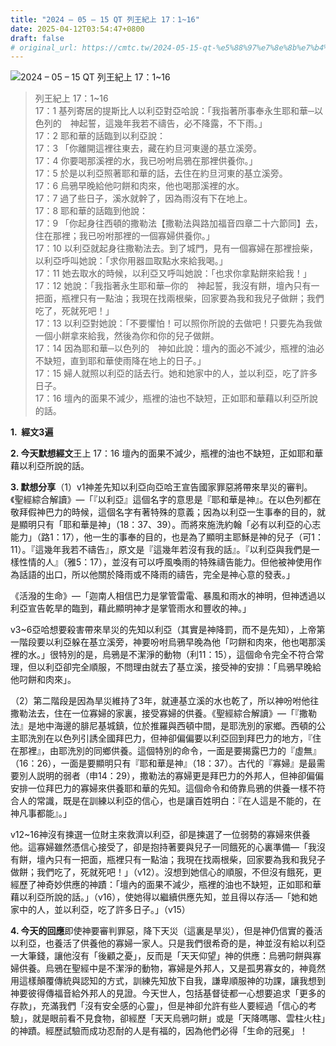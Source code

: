 ```yaml
---
title: "2024 – 05 – 15 QT 列王紀上 17：1~16"
date: 2025-04-12T03:54:47+0800
draft: false
# original_url: https://cmtc.tw/2024-05-15-qt-%e5%88%97%e7%8e%8b%e7%b4%80%e4%b8%8a-17%ef%bc%9a116
---
```


![2024 – 05 – 15 QT 列王紀上 17：1\~16](/images/qt.jpg  "2024 – 05 – 15 QT 列王紀上 17：1\~16")

> 列王紀上 17：1\~16  
> 17：1 基列寄居的提斯比人以利亞對亞哈說：「我指著所事奉永生耶和華─以色列的　神起誓，這幾年我若不禱告，必不降露，不下雨。」  
> 17：2 耶和華的話臨到以利亞說：  
> 17：3 「你離開這裡往東去，藏在約旦河東邊的基立溪旁。  
> 17：4 你要喝那溪裡的水，我已吩咐烏鴉在那裡供養你。」  
> 17：5 於是以利亞照著耶和華的話，去住在約旦河東的基立溪旁。  
> 17：6 烏鴉早晚給他叼餅和肉來，他也喝那溪裡的水。  
> 17：7 過了些日子，溪水就幹了，因為雨沒有下在地上。  
> 17：8 耶和華的話臨到他說：  
> 17：9 「你起身往西頓的撒勒法【撒勒法與路加福音四章二十六節同】去，住在那裡；我已吩咐那裡的一個寡婦供養你。」  
> 17：10 以利亞就起身往撒勒法去。到了城門，見有一個寡婦在那裡撿柴，以利亞呼叫她說：「求你用器皿取點水來給我喝。」  
> 17：11 她去取水的時候，以利亞又呼叫她說：「也求你拿點餅來給我！」  
> 17：12 她說：「我指著永生耶和華─你的　神起誓，我沒有餅，壇內只有一把面，瓶裡只有一點油；我現在找兩根柴，回家要為我和我兒子做餅；我們吃了，死就死吧！」  
> 17：13 以利亞對她說：「不要懼怕！可以照你所說的去做吧！只要先為我做一個小餅拿來給我，然後為你和你的兒子做餅。  
> 17：14 因為耶和華─以色列的　神如此說：壇內的面必不減少，瓶裡的油必不缺短，直到耶和華使雨降在地上的日子。」  
> 17：15 婦人就照以利亞的話去行。她和她家中的人，並以利亞，吃了許多日子。  
> 17：16 壇內的面果不減少，瓶裡的油也不缺短，正如耶和華藉以利亞所說的話。

**1.  經文3遍**

**2. 今天默想經文**王上 17：16 壇內的面果不減少，瓶裡的油也不缺短，正如耶和華藉以利亞所說的話。

**3. 默想分享**（1）v1神差先知以利亞向亞哈王宣告國家罪惡將帶來旱災的審判。《聖經綜合解讀》—「『以利亞』這個名字的意思是『耶和華是神』。在以色列都在敬拜假神巴力的時候，這個名字有著特殊的意義；因為以利亞一生事奉的目的，就是顯明只有「耶和華是神」（18：37、39）。而將來施洗約翰「必有以利亞的心志能力」（路1：17），他一生的事奉的目的，也是為了顯明主耶穌是神的兒子（可1：11）。『這幾年我若不禱告』，原文是『這幾年若沒有我的話』。『以利亞與我們是一樣性情的人』（雅5：17），並沒有可以呼風喚雨的特殊禱告能力。但他被神使用作為話語的出口，所以他關於降雨或不降雨的禱告，完全是神心意的發表。」

《活潑的生命》—「迦南人相信巴力是掌管雷電、暴風和雨水的神明，但神透過以利亞宣告乾旱的臨到，藉此顯明神才是掌管雨水和豐收的神。」

v3\~6亞哈想要殺害帶來旱災的先知以利亞（其實是神降罰，而不是先知），上帝第一階段要以利亞躲在基立溪旁，神要吩咐烏鴉早晚為他「叼餅和肉來，他也喝那溪裡的水。」很特別的是，烏鴉是不潔淨的動物（利11：15），這個命令完全不符合常理，但以利亞卻完全順服，不問理由就去了基立溪，接受神的安排：「烏鴉早晚給他叼餅和肉來」。

（2）第二階段是因為旱災維持了3年，就連基立溪的水也乾了，所以神吩咐他往撒勒法去，住在一位寡婦的家裏，接受寡婦的供養。《聖經綜合解讀》—「『撒勒法』是地中海邊的腓尼基城鎮，位於推羅與西頓中間，是耶洗別的家鄉。西頓的公主耶洗別在以色列引誘全國拜巴力，但神卻偏偏要以利亞回到拜巴力的地方，『住在那裡』，由耶洗別的同鄉供養。這個特別的命令，一面是要揭露巴力的『虛無』（16：26），一面是要顯明只有『耶和華是神』（18：37）。古代的『寡婦』是最需要別人説明的弱者（申14：29），撒勒法的寡婦更是拜巴力的外邦人，但神卻偏偏安排一位拜巴力的寡婦來供養耶和華的先知。這個命令和倚靠烏鴉的供養一樣不符合人的常識，既是在訓練以利亞的信心，也是讓百姓明白：『在人這是不能的，在神凡事都能』。」

v12\~16神沒有揀選一位財主來救濟以利亞，卻是揀選了一位弱勢的寡婦來供養他。這寡婦雖然憑信心接受了，卻是抱持著要與兒子一同餓死的心裏準備—「我沒有餅，壇內只有一把面，瓶裡只有一點油；我現在找兩根柴，回家要為我和我兒子做餅；我們吃了，死就死吧！」（v12）。沒想到她信心的順服，不但沒有餓死，更經歷了神奇妙供應的神蹟：「壇內的面果不減少，瓶裡的油也不缺短，正如耶和華藉以利亞所說的話。」（v16），使她得以繼續供應先知，並且得以存活—「她和她家中的人，並以利亞，吃了許多日子。」（v15）

**4. 今天的回應**即使神要審判罪惡，降下天災（這裏是旱災），但是神仍信實的養活以利亞，也養活了供養他的寡婦一家人。只是我們很希奇的是，神並沒有給以利亞一大筆錢，讓他沒有「後顧之憂」，反而是「天天仰望」神的供應：烏鴉叼餅與寡婦供養。烏鴉在聖經中是不潔淨的動物，寡婦是外邦人，又是孤男寡女的，神竟然用這樣顛覆傳統與認知的方式，訓練先知放下自我，謙卑順服神的功課，讓我想到神要彼得傳福音給外邦人的見證。今天世人，包括基督徒都一心想要追求「更多的存款」，充滿我們「沒有安全感的心靈」，但是神卻允許有些人要經過「信心的考驗」，就是眼前看不見食物，卻經歷「天天烏鴉叼餅」或是「天降嗎哪、雲柱火柱」的神蹟。經歷試驗而成功忍耐的人是有福的，因為他們必得「生命的冠冕」！